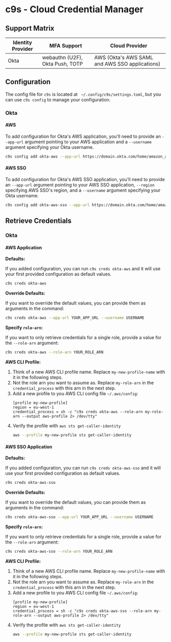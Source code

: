 # c9s - Cloud Credential Manager

## Support Matrix

| Identity Provider | MFA Support | Cloud Provider  |
|---|---|---|
| Okta | webauthn (U2F), Okta Push, TOTP | AWS (Okta's AWS SAML and AWS SSO applications) |

## Configuration

The config file for `c9s` is located at ` ~/.config/c9s/settings.toml`, but you can use `c9s config` to manage your configuration.

### Okta

#### AWS

To add configuration for Okta's AWS application, you'll need to provide an `--app-url` argument pointing to your AWS application and a `--username` argument specifying your Okta username.

```bash
c9s config add okta-aws --app-url https://domain.okta.com/home/amazon_aws/0on2crzseasdZUctZ358/272 --username username@domain.com
```

#### AWS SSO

To add configuration for Okta's AWS SSO application, you'll need to provide an `--app-url` argument pointing to your AWS SSO application, `--region` specifying AWS SSO's region, and a `--username` argument specifying your Okta username.

```bash
c9s config add okta-aws-sso --app-url https://domain.okta.com/home/amazon_aws/0on2crzseasdZUctZ358/272 --username username@domain.com --region eu-central-1
```

## Retrieve Credentials

### Okta

#### AWS Application

**Defaults:**

If you added configuration, you can run `c9s creds okta-aws` and it will use your first provided configuration as default values.

```bash
c9s creds okta-aws
```

**Override Defaults:**

If you want to override the default values, you can provide them as arguments in the command:

```bash
c9s creds okta-aws --app-url YOUR_APP_URL --username USERNAME
```

**Specify `role-arn`:**

If you want to only retrieve credentials for a single role, provide a value for the `--role-arn` argument:

```bash
c9s creds okta-aws --role-arn YOUR_ROLE_ARN
```

**AWS CLI Profile:**

1. Think of a new AWS CLI profile name. Replace `my-new-profile-name` with it in the following steps.
2. Not the role arn you want to assume as. Replace `my-role-arn` in the `credential_process` with this arn in the next step.
3. Add a new profile to you AWS CLI config file `~/.aws/config`:
    ```text
    [profile my-new-profile]
    region = eu-west-1
    credential_process = sh -c "c9s creds okta-aws --role-arn my-role-arn --output aws-profile 2> /dev/tty"
    ```
4. Verify the profile with `aws sts get-caller-identity`
    ```bash
    aws --profile my-new-profile sts get-caller-identity
    ```

#### AWS SSO Application

**Defaults:**

If you added configuration, you can run `c9s creds okta-aws-sso` and it will use your first provided configuration as default values.

```bash
c9s creds okta-aws-sso
```

**Override Defaults:**

If you want to override the default values, you can provide them as arguments in the command:

```bash
c9s creds okta-aws-sso --app-url YOUR_APP_URL --username USERNAME
```

**Specify `role-arn`:**

If you want to only retrieve credentials for a single role, provide a value for the `--role-arn` argument:

```bash
c9s creds okta-aws-sso --role-arn YOUR_ROLE_ARN
```

**AWS CLI Profile:**

1. Think of a new AWS CLI profile name. Replace `my-new-profile-name` with it in the following steps.
2. Not the role arn you want to assume as. Replace `my-role-arn` in the `credential_process` with this arn in the next step.
3. Add a new profile to you AWS CLI config file `~/.aws/config`:
    ```text
    [profile my-new-profile]
    region = eu-west-1
    credential_process = sh -c "c9s creds okta-aws-sso --role-arn my-role-arn --output aws-profile 2> /dev/tty"
    ```
4. Verify the profile with `aws sts get-caller-identity`
    ```bash
    aws --profile my-new-profile sts get-caller-identity
    ```
